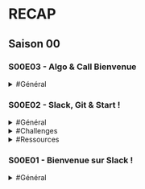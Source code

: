 # RECAP
## Saison 00

### S00E03 - Algo & Call Bienvenue

<details>
  <summary>#Général</summary>
  
  Hello @channel :sun_with_face: 

<p>:triangular_ruler: :straight_ruler: Aujourd’hui, pour s’échauffer les neurones je vous propose un petit jeu de préparation à la programmation :  http://www.algoblocs.fr </p>

<p>Certains se souviendront peut être d’un système similaire, enseigné il y a quelques années à l’école primaire… (https://fr.wikipedia.org/wiki/Logo_(langage) :heart_eyes:)</p>

<p>Le but du jeu : découvrir les mécanismes de base d’un programme, en programmant un curseur pour créer des figures géométriques. Essayez d’aller le plus loin possible ! 
Vous voulez partager vos progrès, ou vous bloquez sur un exercice ? vous pouvez en discuter avec les collègues dans le channel #entraide :muscle: 
Attention, on aide, mais on ne donne pas la réponse. L’objectif est de progresser ensemble :family: 
</p>

:alien: :alien: 

*OPTIONNEL*

<p>Ceux qui veulent approfondir ou tester un “vrai” (pseudo) langage de programmation peuvent aller regarder du côté d’algobox : http://www.xm1math.net/algobox/ , pour une introduction un peu plus formelle. 
Je vous conseille particulièrement le tutoriel http://www.xm1math.net/algobox/tutoalgobox/index.html </p>


<p>J’espère que ce petit jeu vous plaira, parce qu’on en a quelques autres en réserve, hé hé… :grin:</p>


<p>Call de bienvenue :câlin: à 17h sur discord, je vous donne plus d'info dans la journée !</p>


<p>Bon jeu et bonne journée Zénith :rocket: </p>
  
</details>

### S00E02 - Slack, Git & Start !
<details>
  
  <summary>#Général</summary>
  
Défi n° 1 : découvrir GitHub et créer son compte
GitHub est un site de développement collaboratif. Il permet de partager notre code, et c'est avec cet outil que l'on collaborera le plus souvent, pour les challenges par exemple.

Il est immensément utilisé par la communauté de développeurs, et est basé sur Git, un outil de versionning et de partage de code, encore plus populaire... sur lequel on va peut-être s'arracher quelques cheveux ! Ou pas :wink: 
Le défi d'aujourd'hui est à portée de main : créer un compte sur GitHub :point_right: https://github.com/
Ce compte vous servira tous les jours pendant votre scolarité, et même dès la saison 0! C'est une étape incontournable de votre préparation à la rentrée.

Une fois que votre compte est créé, on va vous ajouter au GitHub de O’clock (Alumni) et à celui réservé aux Zénith :metal:
:danger: Important : histoire de simplifier un minimum cette fastidieuse tache pour votre cher référent et tous les profs d’O’clock, je vais vous demander de bien vouloir utiliser autant que possible votre nom et prénom pour créer votre pseudo GitHub, ça permettra de s’y retrouver. 
Ensuite, vous pouvez remplir ce petit formulaire avec vos noms d’utilisateurs :
https://forms.gle/cLSrf6yyfzMSMyjB6
Plus vos pseudos seront harmonisés, mieux ce sera :ok_hand:
N'hésitez pas à mettre une petite :coche_trait_plein: en réaction à ce message quand vous aurez rempli le formulaire :wink:
Vous verrez, les formulaires chez O’clock c’est un peu une tradition :innocent:
J'en profite pour vous (re)présenter @Eva O'clock : chef d'orchestre de l'administration du pôle pédagogie. Soyez (très) gentils avec elle :miam:
Vous devriez recevoir par e-mail, séparément, les invitations aux deux organisations GitHub d’ici vendredi. Si vous lisez ce message à retardement et remplissez le formulaire après vendredi, n’hésitez pas à notifier Eva en MP de votre remplissage tardif, pour qu’on vous ajoute après coup.
    
</details>

<details>

<summary>#Challenges</summary>

Défi n° 2 : maîtriser Slack
Vous connaissez déjà les channels :
:fusée: #cockpit : dédié aux annonces concernant les cours et vos formateurs
:muscle: #challenges : le channel que j'ai l'honneur d'inaugurer aujourd'hui, dédié aux discussions autour des challenges, les projets sur lesquels vous allez bûcher après les cours
:sos: #entraide : pour proposer un coup de main ou demander des indices sur le challenge du jour, par exemple
:livres: #ressources : permet de partager des articles, documentation ou outils intéressants
:ambulance: #sav : si vous avez des problèmes techniques, par exemple avec votre téléporteur, c'est par ici !
:extra_terrestre: :extra_terrestre:
Mais est-ce que vous connaissez vraiment tout sur Slack ?
1) La vidéo de présentation : https://slack.com/is
2) Dans Slack, mais ça sera aussi le cas dans Discord et également dans le chat du Cockpit, vous pouvez formater vos messages :
https://get.slack.help/hc/en-us/articles/202288908-Format-your-messages
En particulier, vous allez beaucoup vous partager du code, alors habituez-vous à partager des blocs !
<p>
    Je fais du <strong>HTML</strong> !
</p>
Dans le cockpit, les blocs de code seront colorés. Ça sera pratique pour partager un bout de code à la classe, pour demander pourquoi ça ne fonctionne pas ou pour proposer une solution par exemple.
Vous pouvez aussi partager des "Snippets", je vous laisse découvrir ça…
3) Quelques raccourcis utiles : https://get.slack.help/hc/en-us/articles/201374536-Slack-keyboard-shortcuts
4) Vous l'avez déjà remarqué, mais toutes ces ressources sont en anglais :us:
Pour tous ceux qui ne sont pas encore habitués, n'hésitez pas à faire un peu d'anglais dans les prochains jours, pour vous rafraîchir la mémoire dans la langue des Spice Girls (ou de Shakespeare, c'est selon).
5) Les mentions !
En mentionnant @chaîne, vous pouvez mentionner tous ceux qui sont dans le channel Slack ! C'est ce qu'on fera souvent lors de nos annonces. On mentionnant quelqu'un en particulier avec @ + pseudo, vous déclenchez une notification personnelle.
Dans le cockpit, les mentions personnelles marchent aussi, et en prime, on pourra aussi utiliser @question pour mentionner le ou les profs :clin_d'œil:

</details>

<details>
  
  <summary>#Ressources</summary>
  
  Défi n° 3 : découvrir start.me et organiser vos favoris
:salut_main: @chaîne
Quand on fait du dev, et d'une manière générale quand on travaille sur des outils numériques, il est indispensable pour être productif d'être à l'aise avec ce qu'on utilise. Et quand on est dev, on en utilise plein ! Slack et Discord ne sont qu'un début…
start.me est un outil de gestion de bookmarks.
Vous pouvez l'utiliser dès aujourd'hui pour rassembler tous les outils, sites et liens utiles, liés à votre formation et à ce qui vous attend après : votre nouveau job :visage_légèrement_souriant:
On vous encourage donc :
:flèche_droite: à vous y créer un compte (gratuit) :index_vers_la_droite: https://start.me/fr (Cliquer sur "Démarrer")
 (Suivre les différentes instructions et pourquoi pas la visite guidée également.
 Une page d'accueil avec pleins d'onglets va apparaître. Elle est inutile pour O'clock mais vous pouvez la garder à titre personnel ou la supprimer)
:flèche_droite: à consulter la board O'clock partagée, compilation des liens essentiels à garder à portée de main  :index_vers_la_droite:  https://start.me/p/5vGxNq/o-clock
:flèche_droite: Vous pouvez même dupliquer cette page (aller sur :crayon2: , copier la page) pour la personnaliser avec différents outils.
Vous trouverez dans cette liste de nombreuses références qui vous aideront à connaître le métier, et tout ce qui vous aidera à trouver un job qui vous convienne à la sortie de la formation.
  
</details>

### S00E01 - Bienvenue sur Slack !
<details>
  <summary>#Général</summary>  
Re ! Bienvenue sur le slack Zénith !
Le Cockpit sera votre repère en journée, mais ici, ce sera un peu votre foyer des étudiants.
Toutes les annonces pour les cours, les challenges, les problèmes de téléporteur ou autres, c'est par ici. Dans cet espace de discussion, vous pourrez communiquer entre vous, avec les formateurs, et avec l'équipe O'clock, et échanger vos conseils pour les challenges, des liens de plugins VSCode (Visual Studio Code) sympas ou de librairies js utiles, la photo de votre chien/chat... Mais aussi l'annonce du challenge du jour, les récaps de cours, des infos sur l'école.
  
Pour s'y retrouver, vous trouverez quelques channels déjà créés :

:gélule: #pilule-rouge : postez y votre charte du stagiaire signée, comme un engagement envers vos collègues et vous mêmes de vous impliquer au maximum dans l'aventure que vous commencez ensemble !

:fusée: #cockpit : dédié aux annonces concernant les cours et vos formateurs

:muscle: #challenges : dédié aux discussions autour des challenges, les projets sur lesquels vous allez bûcher après les cours

:sos: #entraide : pour proposer un coup de main ou demander des indices sur le challenge du jour, par exemple

:livres: #ressources : permet de partager des articles, documentation ou outils intéressants

:ambulance: #sav : si vous avez des problèmes techniques, par exemple avec votre téléporteur, c'est par ici !

:gâteau: Et bien sûr #general et #random pour tout le reste qui a un rapport (general) ou non (random) avec la formation.

Les plus attentifs noteront l’existence de quelques autres channels… on y viendra plus tard :clin_d'œil:


Mais ce n'est pas tout. Vous êtes également invité dans un autre espace de discussion : le Discord O'clock.
Qu'est ce que c'est, Discord ? Une application de chat écrit et vocal, très populaire auprès de nos étudiants, et accessoirement des gamers du monde entier. :sourire_narquois:
Pour rejoindre cet espace cliquez ici : https://oclock.io/discord
Une fois arrivé sur le serveur, cherchez le super Bot O'clock dans la liste des membres (à droite de l'écran). Il s'appelle Skynet
Puis cliquez sur celui-ci. Dans la fenêtre qui apparaît, vous avez la possibilité d'envoyer un message direct (privé) : envoyez lui tout simplement !chaussons paulatreides. Ces deux mots avec de la ponctuation vous permettront d'obtenir tous les droits nécessaires pour accéder aux salons écrits et vocaux du serveur.

Rejoindre ce discord vous permettra de participer à votre call de bienvenue, une réunion qui durera environ une heure, Mercredi 16/10 à 17h. Cette réunion nous permettra de vous souhaiter la bienvenue tout en échangeant et en répondant à toutes vos questions, inquiétudes etc.
Cet espace n'est pas seulement pour vous, mais pour tous les étudiants O'clock. Les anciens étudiants, les actuels, et vous, les futurs ! Un espace de discussion qui vous permettra de toujours trouver quelqu'un de connecté pour vous aider, le soir le week-end qu'il vente qu'il neige. 

Contrairement à Slack, Discord possède des salons vocaux, ce qui vous permettra de discuter ensemble et de plancher ensemble sur les révisions, les challenges. C'est un espace qui ne s'arrêtera pas après la formation, auquel vous pourrez toujours participer pour garder contact, pour continuer à apprendre, pour demander de l'aide une fois que vous êtes en entreprise... En fait, pour tout ce que vous voulez, c'est vous qui choisissez !

Cet espace est séparé du Slack Zénith, pour ne pas que les annonces de vos formateurs soient noyées dans les notifications. Pendant les cours, n'hésitez pas à fermer Discord pour être tranquille. :rire:
C'est bien sûr aussi un espace permettant de discuter de tous les sujets communs à toutes les promos, et sur lesquels vous avez tout à gagner à discuter avec les anciens étudiants. Le sujet des certifications par exemple.
  
  
On ne va pas s'arrêter en si bon chemin ! :marche: :femme_qui_marche:
Vous êtes enfin conviés sur un dernier slack, le Slack O'clock Pro, ce slack réunit également la communauté de O'clock mais ne traite pas des mêmes sujets.
Ce slack contient tout pleins de channels dédiés qui te permettront de retrouver dorénavant facilement des opportunités professionnelles tout au long de l'année. Tu y retrouveras également régulièrement toutes les informations importantes que tu dois savoir d'un point de vue "Recherche d'Emploi". :employé_de_bureau: :employée_de_bureau:

C'est aussi sur ce Slack Pro que tu pourras retrouver les informations sur le diplôme, une fois la formation terminée.
Pour t'y rendre, voici un petit lien : https://join.slack.com/t/oclock-pro/shared_invite/enQtNTU5Mjc2NzQ3MzQ1LWI0MDY0MmIwMTZiYzE2MzFmNTkwNDU3Njg0MDA5ODI5M2ZlNzllMDg4ZGMzNWZhODIzZmVmZDc3MGNhYTM3YTg

Tu noteras qu’on te fait rejoindre automatiquement un certain nombre de channels qui sont susceptibles de t’intéresser. Mais il en existe plein d’autres, notamment un pour chaque région, destiné à centraliser les offres d’emploi de la localité. Donc une petite astuce au passage : cliquer sur le titre “Chaînes” permet de lister toutes les chaînes existantes, et de rejoindre celles qui t’intéressent !

Bref, on récapitule : :cerveau:
* Un Slack de travail, uniquement pour Zénith.
* Un Discord plus convivial, ouvert à tous les étudiants O’clock.
* Un Slack Pro, pour l'après-formation.

D'ailleurs tant que l'on y est, et si on en profitait pour que vous vous présentiez mutuellement ?
Cela pourrait être une excellente base pour vos échanges futurs ! :sourire:
Montrez nous qui vous êtes ! On est un peu curieux :intello:

A demain @chaîne, pour le prochain défi du Chemin vers le Cockpit, qui sera posté ici même, sur le Slack Zénith, channel #challenges ! :muscle:
  
  

</details>
